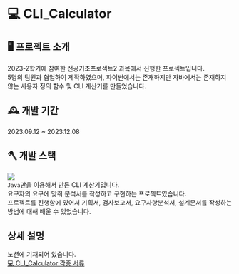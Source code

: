 # 💻 CLI_Calculator

## 🖥️ 프로젝트 소개
2023-2학기에 참여한 전공기초프로젝트2 과목에서 진행한 프로젝트입니다. <br>
5명의 팀원과 협업하여 제작하였으며, 파이썬에서는 존재하지만 자바에서는 존재하지 않는 사용자 정의 함수 및 CLI 계산기를 만들었습니다. 

## 🕰️ 개발 기간
2023.09.12 ~ 2023.12.08


## 🪓 개발 스택
<img
    src="https://img.shields.io/badge/JAVA-007396?style=flat&logo=java&logoColor=white"
  /><br>
`Java`만을 이용해서 만든 CLI 계산기입니다. <br>
요구자의 요구에 맞춰 분석서를 작성하고 구현하는 프로젝트였습니다.<br>
프로젝트를 진행함에 있어서 기획서, 검사보고서, 요구사항분석서, 설계문서를 작성하는 방법에 대해 배울 수 있었습니다. 

## 상세 설명
노션에 기재되어 있습니다. <br>
[💻 CLI_Calculator 각종 서류](https://www.notion.so/littlemoom/2-B02-bd8a7a0aef7d482ebb8be5f8b7ff0e57?pvs=4)

